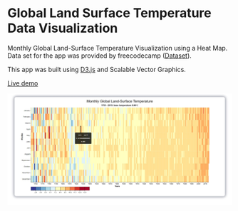 # Global Land Surface Temperature Data Visualization
Monthly Global Land-Surface Temperature Visualization using a Heat Map. Data set for the app was provided by freecodecamp ([Dataset](https://raw.githubusercontent.com/freeCodeCamp/ProjectReferenceData/master/global-temperature.json)).

This app was built using [D3.js](https://d3js.org/) and Scalable Vector Graphics.

[Live demo](https://dilanlivera.github.io/global-land-surface-temp-data-visualization/)

![alt text](https://github.com/DilanLivera/global-land-surface-temp-data-visualization/blob/master/img/global-land-surface-temp-data-visualization-img.jpg)
